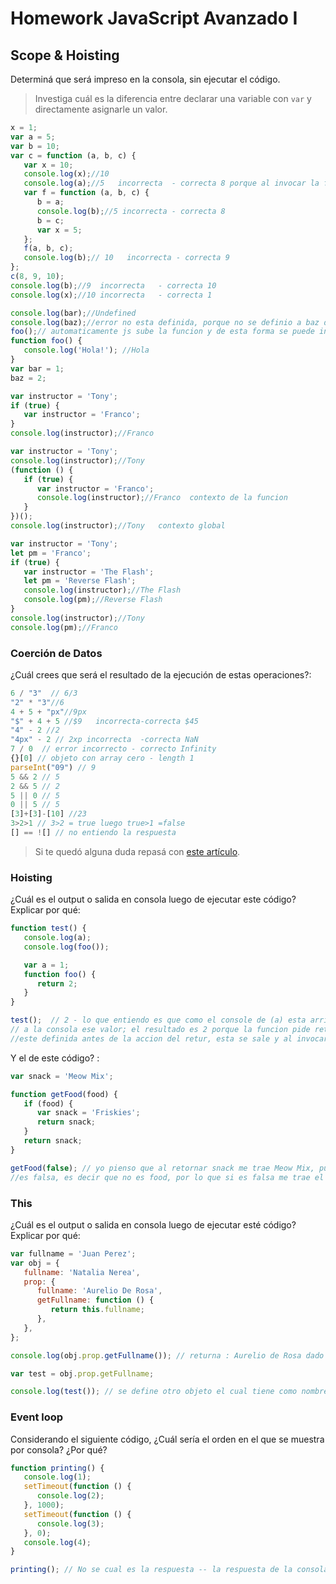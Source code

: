 # Homework JavaScript Avanzado I

## Scope & Hoisting

Determiná que será impreso en la consola, sin ejecutar el código.

> Investiga cuál es la diferencia entre declarar una variable con `var` y directamente asignarle un valor.

```javascript
x = 1;
var a = 5;
var b = 10;
var c = function (a, b, c) {
   var x = 10;
   console.log(x);//10
   console.log(a);//5   incorrecta  - correcta 8 porque al invocar la funcion abajo se le dio variables a cada una c(8, 9, 10)
   var f = function (a, b, c) {
      b = a;
      console.log(b);//5 incorrecta - correcta 8
      b = c;
      var x = 5;
   };
   f(a, b, c);
   console.log(b);// 10   incorrecta - correcta 9
};
c(8, 9, 10);
console.log(b);//9  incorrecta   - correcta 10
console.log(x);//10 incorrecta   - correcta 1
```

```javascript
console.log(bar);//Undefined
console.log(baz);//error no esta definida, porque no se definio a baz dentro tipo de variable (var-let o const)
foo();// automaticamente js sube la funcion y de esta forma se puede invocar la funcion, a diferencia de las variables no lo hace js. Por eso sale undefinet
function foo() {
   console.log('Hola!'); //Hola
}
var bar = 1;
baz = 2;
```

```javascript
var instructor = 'Tony';
if (true) {
   var instructor = 'Franco';
}
console.log(instructor);//Franco
```

```javascript
var instructor = 'Tony';
console.log(instructor);//Tony
(function () {
   if (true) {
      var instructor = 'Franco';
      console.log(instructor);//Franco  contexto de la funcion
   }
})();
console.log(instructor);//Tony   contexto global
```

```javascript
var instructor = 'Tony';
let pm = 'Franco';
if (true) {
   var instructor = 'The Flash';
   let pm = 'Reverse Flash';
   console.log(instructor);//The Flash
   console.log(pm);//Reverse Flash
}
console.log(instructor);//Tony
console.log(pm);//Franco
```

### Coerción de Datos

¿Cuál crees que será el resultado de la ejecución de estas operaciones?:

```javascript
6 / "3"  // 6/3
"2" * "3"//6
4 + 5 + "px"//9px
"$" + 4 + 5 //$9   incorrecta-correcta $45
"4" - 2 //2
"4px" - 2 // 2xp incorrecta  -correcta NaN
7 / 0  // error incorrecto - correcto Infinity
{}[0] // objeto con array cero - length 1
parseInt("09") // 9 
5 && 2 // 5
2 && 5 // 2
5 || 0 // 5
0 || 5 // 5
[3]+[3]-[10] //23
3>2>1 // 3>2 = true luego true>1 =false
[] == ![] // no entiendo la respuesta 
```

> Si te quedó alguna duda repasá con [este artículo](http://javascript.info/tutorial/object-conversion).

### Hoisting

¿Cuál es el output o salida en consola luego de ejecutar este código? Explicar por qué:

```javascript
function test() {
   console.log(a);
   console.log(foo());

   var a = 1;
   function foo() {
      return 2;
   }
}

test();  // 2 - lo que entiendo es que como el console de (a) esta arriba de la variable definida de a, no trae
// a la consola ese valor; el resultado es 2 porque la funcion pide return para la funcion foo , y aunque 
//este definida antes de la accion del retur, esta se sale y al invocar la funcion con el console foo retorna 2.
```

Y el de este código? :

```javascript
var snack = 'Meow Mix';

function getFood(food) {
   if (food) {
      var snack = 'Friskies';
      return snack;
   }
   return snack;
}

getFood(false); // yo pienso que al retornar snack me trae Meow Mix, pues me dice que la funcion getFood 
//es falsa, es decir que no es food, por lo que si es falsa me trae el resultado de la variable.
```

### This

¿Cuál es el output o salida en consola luego de ejecutar esté código? Explicar por qué:

```javascript
var fullname = 'Juan Perez';
var obj = {
   fullname: 'Natalia Nerea',
   prop: {
      fullname: 'Aurelio De Rosa',
      getFullname: function () {
         return this.fullname;
      },
   },
};

console.log(obj.prop.getFullname()); // returna : Aurelio de Rosa dado que esta prinicpalmente dentro de prop y prop esta dentro de Obj.

var test = obj.prop.getFullname;

console.log(test()); // se define otro objeto el cual tiene como nombre test y una value el cual es otro objeto que contiene una funcion getfllname la cual retorna ths.fullname. Por lo que al buscar fullname dentro no lo encuentra, sale y encuenta a fullname q es una variable y retorna esta como this de este objeto.
```

### Event loop

Considerando el siguiente código, ¿Cuál sería el orden en el que se muestra por consola? ¿Por qué?

```javascript
function printing() {
   console.log(1);
   setTimeout(function () {
      console.log(2);
   }, 1000);
   setTimeout(function () {
      console.log(3);
   }, 0);
   console.log(4);
}

printing(); // No se cual es la respuesta -- la respuesta de la consola es 1 4 y luego 3 2. la funcion setTimeout le da la orden a la consola de que se demore 1000 seg para imprimir el valor 2 y lo mismo con 0 ceero para imprimir el valor de 3. Aunque primero imprime el 3 luego el 2. y antes de estos primero se imprime el 1 y luego el 4. luego lo mencionado.
```
